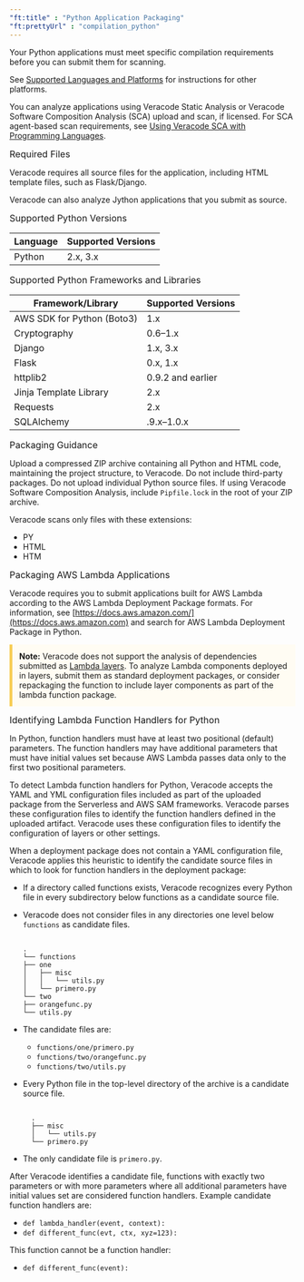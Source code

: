 ```yaml
---
"ft:title" : "Python Application Packaging"
"ft:prettyUrl" : "compilation_python"
---
```


Your Python applications must meet specific compilation requirements before you can submit them for scanning.

See [Supported Languages and Platforms](https://docs.veracode.com/r/r_supported_table) for instructions for other platforms.

You can analyze applications using Veracode Static Analysis or Veracode Software Composition Analysis \(SCA\) upload and scan, if licensed. For SCA agent-based scan requirements, see [Using Veracode SCA with Programming Languages](https://docs.veracode.com/r/Using_Veracode_SCA_with_Programming_Languages).

<p><span style="font-size: medium;">Required Files</span></p>

Veracode requires all source files for the application, including HTML template files, such as Flask/Django.

Veracode can also analyze Jython applications that you submit as source.

<p><span style="font-size: medium;">Supported Python Versions</span></p>

|Language|Supported Versions|
|----|----|
|Python|2.x, 3.x|


<p><span style="font-size: medium;">Supported Python Frameworks and Libraries</span></p>

|Framework/Library|Supported Versions|
|----|----|
|AWS SDK for Python (Boto3)|1.x|
|Cryptography|0.6–1.x|
|Django|1.x, 3.x|
|Flask|0.x, 1.x|
|httplib2|0.9.2 and earlier|
|Jinja Template Library|2.x|
|Requests|2.x|
|SQLAlchemy|.9.x–1.0.x|


<p><span style="font-size: medium;">Packaging Guidance</span></p>

Upload a compressed ZIP archive containing all Python and HTML code, maintaining the project structure, to Veracode. Do not include third-party packages. Do not upload individual Python source files. If using Veracode Software Composition Analysis, include `Pipfile.lock` in the root of your ZIP archive.

Veracode scans only files with these extensions:

-   PY
-   HTML
-   HTM

<p><span style="font-size: medium;">Packaging AWS Lambda Applications</span></p>

Veracode requires you to submit applications built for AWS Lambda according to the AWS Lambda Deployment Package formats. For information, see [https://docs.aws.amazon.com/](https://docs.aws.amazon.com) and search for AWS Lambda Deployment Package in Python.

<p style="background-color:#FFFCF3; padding: 12px; border-left: 5px solid #F7CD55;">
<b>Note:</b> Veracode does not support the analysis of dependencies submitted as <a href="https://docs.veracode.com/r/c_lambda_layers">Lambda layers</a>. To analyze Lambda components deployed in layers, submit them as standard deployment packages, or consider repackaging the function to include layer components as part of the lambda function package.</p>

<p><span style="font-size: medium;">Identifying Lambda Function Handlers for Python</span></p>

In Python, function handlers must have at least two positional \(default\) parameters. The function handlers may have additional parameters that must have initial values set because AWS Lambda passes data only to the first two positional parameters.

To detect Lambda function handlers for Python, Veracode accepts the YAML and YML configuration files included as part of the uploaded package from the Serverless and AWS SAM frameworks. Veracode parses these configuration files to identify the function handlers defined in the uploaded artifact. Veracode uses these configuration files to identify the configuration of layers or other settings.

When a deployment package does not contain a YAML configuration file, Veracode applies this heuristic to identify the candidate source files in which to look for function handlers in the deployment package:

-   If a directory called functions exists, Veracode recognizes every Python file in every subdirectory below functions as a candidate source file.
-   Veracode does not consider files in any directories one level below `functions` as candidate files.

    ```

    .
    └── functions
    ├── one
    │   ├── misc
    │   │   └── utils.py
    │   └── primero.py
    └── two
    ├── orangefunc.py
    └── utils.py

    ```

-   The candidate files are:
    -   `functions/one/primero.py`
    -   `functions/two/orangefunc.py`
    -   `functions/two/utils.py`
-   Every Python file in the top-level directory of the archive is a candidate source file.

    ```

      .
      ├── misc
      │   └── utils.py
      └── primero.py

    ```

-   The only candidate file is `primero.py`.

After Veracode identifies a candidate file, functions with exactly two parameters or with more parameters where all additional parameters have initial values set are considered function handlers. Example candidate function handlers are:

-   `def lambda_handler(event, context):`
-   `def different_func(evt, ctx, xyz=123):`

This function cannot be a function handler:

-   `def different_func(event):`
